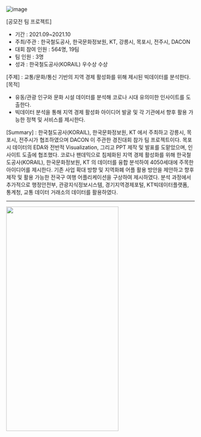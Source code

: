 ![image](https://user-images.githubusercontent.com/86222332/210039537-253613e0-e6b4-4273-a0a4-eb2dcc43fcb8.png)

[공모전 팀 프로젝트]
- 기간 : 2021.09~2021.10
- 주최/주관 : 한국철도공사, 한국문화정보원, KT,
강릉시, 목포시, 전주시,
DACON
- 대회 참여 인원 : 564명, 19팀
- 팀 인원 : 3명
- 성과 : 한국철도공사(KORAIL) 우수상 수상

[주제] : 교통/문화/통신 기반의 지역 경제 활성화를 위해 제시된 빅데이터를 분석한다.  
[목적]
- 유동/관광 인구와 문화 시설 데이터를 분석해 코로나 시대 유의미한 인사이트를 도출한다.
- 빅데이터 분석을 통해 지역 경제 활성화 아이디어 발굴 및 각 기관에서 향후 활용 가능한 정책 및 서비스를 제시한다.  

[Summary] : 한국철도공사(KORAIL), 한국문화정보원, KT 에서 주최하고 강릉시, 목포시, 전주시가 협조하였으며 DACON 이 주관한 경진대회 참가 팀 프로젝트이다. 목포시 데이터의 EDA와 전반적 Visualization, 그리고 PPT 제작 및 발표를 도맡았으며, 인사이트 도출에 협조했다. 코로나 팬데믹으로 침체화된 지역 경제 활성화를 위해 한국철도공사(KORAIL), 한국문화정보원, KT 의 데이터를 융합 분석하여 4050세대에 주목한 아이디어를 제시한다. 기존 사업 확대 방향 및 지역화폐 어플 활용 방안을 제안하고 향후 제작 및 활용 가능한 전국구 여행 어플리케이션을 구상하여 제시하였다. 분석 과정에서 추가적으로 행정안전부, 관광지식정보시스템, 경기지역경제포털,  KT빅데이터플랫폼, 통계청, 교통 데이터 거래소의 데이터를 활용하였다.

---

<img src='https://user-images.githubusercontent.com/86222332/231689814-bb0385c1-e307-4974-8dd3-417d6529f5a9.png' height=600 width=300/>
